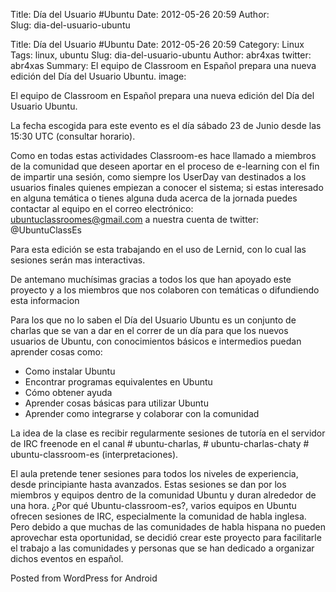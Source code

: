 Title: Día del Usuario #Ubuntu
Date: 2012-05-26 20:59
Author:  
Slug: dia-del-usuario-ubuntu

Title: Día del Usuario #Ubuntu
Date: 2012-05-26 20:59
Category: Linux
Tags: linux, ubuntu
Slug: dia-del-usuario-ubuntu
Author: abr4xas
twitter: abr4xas
Summary: El equipo de Classroom en Español prepara una nueva edición del Día del Usuario Ubuntu. 
image: 

El equipo de Classroom en Español prepara una nueva edición del Día del
Usuario Ubuntu.

La fecha escogida para este evento es el día sábado 23 de Junio desde
las 15:30 UTC (consultar horario).


Como en todas estas actividades Classroom-es hace llamado a miembros de
la comunidad que deseen aportar en el proceso de e-learning con el fin
de impartir una sesión, como siempre los UserDay van destinados a los
usuarios finales quienes empiezan a conocer el sistema; si estas
interesado en alguna temática o tienes alguna duda acerca de la jornada
puedes contactar al equipo en el correo electrónico:
ubuntuclassroomes@gmail.com a nuestra cuenta de twitter: @UbuntuClassEs

Para esta edición se esta trabajando en el uso de Lernid, con lo cual
las sesiones serán mas interactivas.

De antemano muchísimas gracias a todos los que han apoyado este proyecto
y a los miembros que nos colaboren con temáticas o difundiendo esta
informacion

Para los que no lo saben el Día del Usuario Ubuntu es un conjunto de
charlas que se van a dar en el correr de un día para que los nuevos
usuarios de Ubuntu, con conocimientos básicos e intermedios puedan
aprender cosas como:

- Como instalar Ubuntu  
- Encontrar programas equivalentes en Ubuntu  
- Cómo obtener ayuda  
- Aprender cosas básicas para utilizar Ubuntu  
- Aprender como integrarse y colaborar con la comunidad

La idea de la clase es recibir regularmente sesiones de tutoría en el
servidor de IRC freenode en el canal \# ubuntu-charlas, \#
ubuntu-charlas-chaty \# ubuntu-classroom-es (interpretaciones).

El aula pretende tener sesiones para todos los niveles de experiencia,
desde principiante hasta avanzados. Estas sesiones se dan por los
miembros y equipos dentro de la comunidad Ubuntu y duran alrededor de
una hora. ¿Por qué Ubuntu-classroom-es?, varios equipos en Ubuntu
ofrecen sesiones de IRC, especialmente la comunidad de habla inglesa.
Pero debido a que muchas de las comunidades de habla hispana no pueden
aprovechar esta oportunidad, se decidió crear este proyecto para
facilitarle el trabajo a las comunidades y personas que se han dedicado
a organizar dichos eventos en español.

<span class="post_sig">Posted from WordPress for Android</span>
